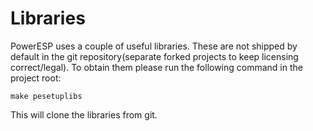 # Libraries

PowerESP uses a couple of useful libraries.
These are not shipped by default in the git repository(separate forked projects to keep licensing correct/legal). To obtain them please run the following command in the project root:
```shell
make pesetuplibs
```
This will clone the libraries from git.
